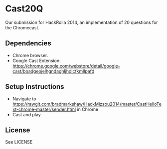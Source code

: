 # Cast20Q

Our submission for HackRolla 2014, an implementation of 20 questions for the Chromecast.

## Dependencies
* Chrome browser.
* Google Cast Extension: https://chrome.google.com/webstore/detail/google-cast/boadgeojelhgndaghljhdicfkmllpafd

## Setup Instructions
* Navigate to https://rawgit.com/bradmarkshaw/HackMizzou2014/master/CastHelloText-chrome-master/sender.html in Chrome
* Cast and play

## License
See LICENSE

